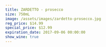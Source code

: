 ```yaml
---
title: ZARDETTO - prosecco
size: 750mL
image: /assets/images/zardetto-prosecco.jpg
reg_price: $14.99
special_price: $12.99
expiration_date: 2017-09-06 00:00:00
show_wine: true
---
```



